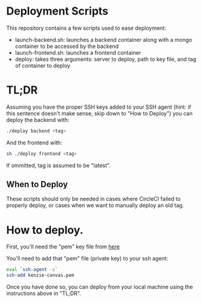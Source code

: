 # Deployment Scripts
This repository contains a few scripts used to ease deployment:
- launch-backend.sh: launches a backend container along with a mongo container to be accessed by the backend
- launch-frontend.sh: launches a frontend container
- deploy: takes three arguments: server to deploy, path to key file, and tag of container to deploy

# TL;DR
Assuming you have the proper SSH keys added to your SSH agent (hint: if this
sentence doesn't make sense, skip down to "How to Deploy") you can deploy the
backend with:

```bash
./deploy backend <tag>
```

And the frontend with:
```bash
sh ./deploy frontend <tag>
```

If ommitted, tag is assumed to be "latest".

## When to Deploy
These scripts should only be needed in cases where CircleCI failed to properly
deploy, or cases when we want to manually deploy an old tag.

# How to deploy.
First, you'll need the "pem" key file from
[here]("https://raw.githubusercontent.com/KenzieAcademy/kenzie-canvas/master/credentials/kenzie-canvas.pem?token=AAFt9v-ioq73PU21YD1maAuFD7ocCdIkks5azJCnwA%3D%3D")

You'll need to add that "pem" file (private key) to your ssh agent:
```bash
eval `ssh-agent -s`
ssh-add kenzie-canvas.pem
```

Once you have done so, you can deploy from your local machine using the instructions above in "TL;DR".
